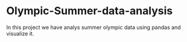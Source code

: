 # Olympic-Summer-data-analysis
In this project we have analys summer olympic data using pandas and visualize it.
